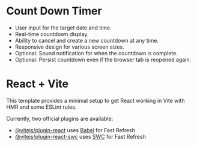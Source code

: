 # Count Down Timer 
- User input for the target date and time.
- Real-time countdown display.
- Ability to cancel and create a new countdown at any time.
- Responsive design for various screen sizes.
- Optional: Sound notification for when the countdown is complete.
- Optional: Persist countdown even if the browser tab is reopened again.


# React + Vite

This template provides a minimal setup to get React working in Vite with HMR and some ESLint rules.

Currently, two official plugins are available:

- [@vitejs/plugin-react](https://github.com/vitejs/vite-plugin-react/blob/main/packages/plugin-react/README.md) uses [Babel](https://babeljs.io/) for Fast Refresh
- [@vitejs/plugin-react-swc](https://github.com/vitejs/vite-plugin-react-swc) uses [SWC](https://swc.rs/) for Fast Refresh
